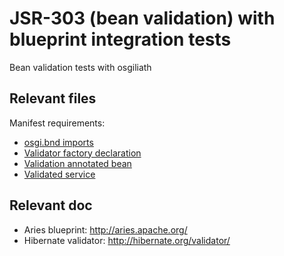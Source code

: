 # JSR-303 (bean validation) with blueprint integration tests

Bean validation tests with osgiliath

## Relevant files
Manifest requirements: 

* [osgi.bnd imports](https://github.com/OsgiliathEnterprise/net.osgiliath.parent/blob/master/net.osgiliath.framework/net.osgiliath.features.karaf-features/net.osgiliath.features.karaf-features.itests/net.osgiliath.features.karaf-features.itests.validation/osgi.bnd)
* [Validator factory declaration](https://github.com/OsgiliathEnterprise/net.osgiliath.parent/blob/master/net.osgiliath.framework/net.osgiliath.features.karaf-features/net.osgiliath.features.karaf-features.itests/net.osgiliath.features.karaf-features.itests.validation/src/main/resources/OSGI-INF/blueprint/validation.osgi-context.xml)
* [Validation annotated bean](https://github.com/OsgiliathEnterprise/net.osgiliath.parent/blob/master/net.osgiliath.framework/net.osgiliath.features.karaf-features/net.osgiliath.features.karaf-features.itests/net.osgiliath.features.karaf-features.itests.validation/src/main/java/net/osgiliath/validation/HelloObject.java)
* [Validated service](https://github.com/OsgiliathEnterprise/net.osgiliath.parent/blob/master/net.osgiliath.framework/net.osgiliath.features.karaf-features/net.osgiliath.features.karaf-features.itests/net.osgiliath.features.karaf-features.itests.validation/src/main/java/net/osgiliath/validation/impl/ValidatorFactorySample.java)

## Relevant doc

* Aries blueprint: http://aries.apache.org/
* Hibernate validator: http://hibernate.org/validator/
